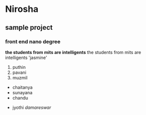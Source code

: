# Nirosha
## sample project
### front end nano degree
**the students from mits are intelligents**
the students from mits are intelligents
'jasmine'
1. puthin
2. pavani
3. muzmil
- chaitanya
 - sunayana
- chandu
+ jyothi
_damareswar_
